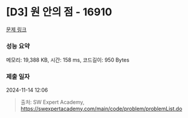 # [D3] 원 안의 점 - 16910 

[문제 링크](https://swexpertacademy.com/main/code/problem/problemDetail.do?contestProbId=AYcllbDqUVgDFASR) 

### 성능 요약

메모리: 19,388 KB, 시간: 158 ms, 코드길이: 950 Bytes

### 제출 일자

2024-11-14 12:06



> 출처: SW Expert Academy, https://swexpertacademy.com/main/code/problem/problemList.do